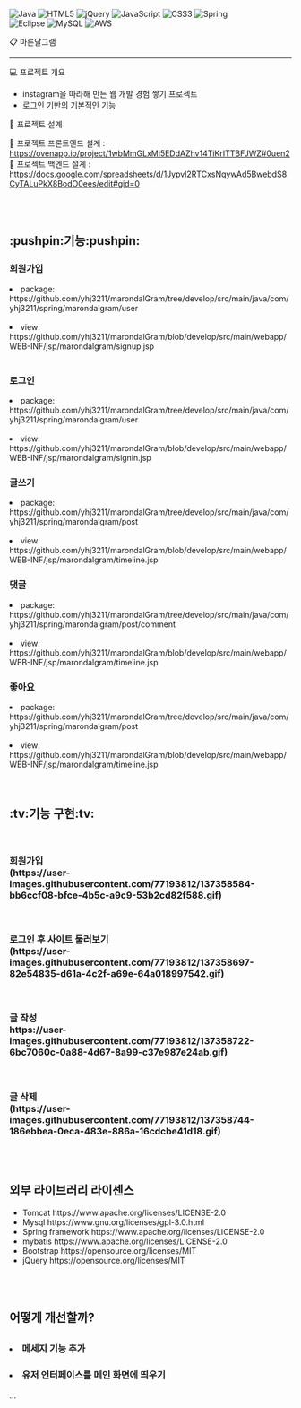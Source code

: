 ![Java](https://img.shields.io/badge/java-%23ED8B00.svg?style=for-the-badge&logo=java&logoColor=white)
![HTML5](https://img.shields.io/badge/html5-%23E34F26.svg?style=for-the-badge&logo=html5&logoColor=white)
![jQuery](https://img.shields.io/badge/jquery-%230769AD.svg?style=for-the-badge&logo=jquery&logoColor=white)
![JavaScript](https://img.shields.io/badge/javascript-%23323330.svg?style=for-the-badge&logo=javascript&logoColor=%23F7DF1E)
![CSS3](https://img.shields.io/badge/css3-%231572B6.svg?style=for-the-badge&logo=css3&logoColor=white)
![Spring](https://img.shields.io/badge/spring-%236DB33F.svg?style=for-the-badge&logo=spring&logoColor=white)  
![Eclipse](https://img.shields.io/badge/Eclipse-FE7A16.svg?style=for-the-badge&logo=Eclipse&logoColor=white)
![MySQL](https://img.shields.io/badge/mysql-%2300f.svg?style=for-the-badge&logo=mysql&logoColor=white)
![AWS](https://img.shields.io/badge/AWS-%23FF9900.svg?style=for-the-badge&logo=amazon-aws&logoColor=white)

:clipboard: 마른달그램



<hr>



:computer: 프로젝트 개요

  <ul>
    <li>instagram을 따라해 만든 웹 개발 경험 쌓기 프로젝트</li>
    <li>로그인 기반의 기본적인 기능</li>
  </ul>
  
:nut_and_bolt: 프로젝트 설계

:floppy_disk: 프로젝트 프론트엔드 설계 : https://ovenapp.io/project/1wbMmGLxMi5EDdAZhv14TiKrITTBFJWZ#0uen2
<br>
:floppy_disk: 프로젝트 백엔드 설계 : https://docs.google.com/spreadsheets/d/1Jypvl2RTCxsNqywAd5BwebdS8CyTALuPkX8BodO0ees/edit#gid=0



<br>
<br>



  <h2>:pushpin:기능:pushpin:</h2>

  <h3>회원가입</h3>
     <li>package: https://github.com/yhj3211/marondalGram/tree/develop/src/main/java/com/yhj3211/spring/marondalgram/user</li>
     <br>
     <li>view: https://github.com/yhj3211/marondalGram/blob/develop/src/main/webapp/WEB-INF/jsp/marondalgram/signup.jsp</li>
     <br>
    
   <h3>로그인</h3>
     <li>package: https://github.com/yhj3211/marondalGram/tree/develop/src/main/java/com/yhj3211/spring/marondalgram/user</li>
     <br>
     <li>view: https://github.com/yhj3211/marondalGram/blob/develop/src/main/webapp/WEB-INF/jsp/marondalgram/signin.jsp</li>
 
   <h3>글쓰기</h3>
     <li>package: https://github.com/yhj3211/marondalGram/tree/develop/src/main/java/com/yhj3211/spring/marondalgram/post</li>
     <br>
     <li>view: https://github.com/yhj3211/marondalGram/blob/develop/src/main/webapp/WEB-INF/jsp/marondalgram/timeline.jsp</li>
     
   <h3>댓글</h3>
     <li>package: https://github.com/yhj3211/marondalGram/tree/develop/src/main/java/com/yhj3211/spring/marondalgram/post/comment</li>
     <br>
     <li>view: https://github.com/yhj3211/marondalGram/blob/develop/src/main/webapp/WEB-INF/jsp/marondalgram/timeline.jsp</li>  
     
   <h3>좋아요</h3>
     <li>package: https://github.com/yhj3211/marondalGram/tree/develop/src/main/java/com/yhj3211/spring/marondalgram/post</li>
     <br>
     <li>view: https://github.com/yhj3211/marondalGram/blob/develop/src/main/webapp/WEB-INF/jsp/marondalgram/timeline.jsp</li>  
    
    
    
   <br>
   <br>
   
   
   
   <h2>:tv:기능 구현:tv:</h2>
   
   <br>
   
   <h3>회원가입
   <br>
     (https://user-images.githubusercontent.com/77193812/137358584-bb6ccf08-bfce-4b5c-a9c9-53b2cd82f588.gif)
   </h3>
    
   <br>
    
   <h3>로그인 후 사이트 둘러보기
    <br>
      (https://user-images.githubusercontent.com/77193812/137358697-82e54835-d61a-4c2f-a69e-64a018997542.gif)
    </h3> 
    
   <br>
    
   <h3>글 작성
   <br>  
    https://user-images.githubusercontent.com/77193812/137358722-6bc7060c-0a88-4d67-8a99-c37e987e24ab.gif)
   </h3> 
   
   <br>
   
   <h3>글 삭제
   <br>
    (https://user-images.githubusercontent.com/77193812/137358744-186ebbea-0eca-483e-886a-16cdcbe41d18.gif)
   </h3> 
   
   
   <br>
   <br>
   
  
  
  <h2>외부 라이브러리 라이센스</h2>
    <ul>
     <li>Tomcat https://www.apache.org/licenses/LICENSE-2.0</li>
     <li>Mysql https://www.gnu.org/licenses/gpl-3.0.html</li>
     <li>Spring framework https://www.apache.org/licenses/LICENSE-2.0</li>
     <li>mybatis https://www.apache.org/licenses/LICENSE-2.0</li>
     <li>Bootstrap https://opensource.org/licenses/MIT</li>
     <li>jQuery https://opensource.org/licenses/MIT</li>
    </ul>
  <br>
  <br>
 
  <h2>어떻게 개선할까?<h2>
    <h3><li>메세지 기능 추가</li></h3>
    <h3><li>유저 인터페이스를 메인 화면에 띄우기</li></h3>
    ...
 
